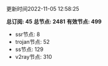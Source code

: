 更新时间2022-11-05 12:58:25

**总订阅: 45**
**总节点: 2481**
**有效节点: 499**
- ssr节点: 8
- trojan节点: 52
- ss节点: 129
- v2ray节点: 310
